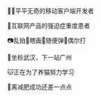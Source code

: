 
👨‍💻‍平平无奇的移动客户端开发者

📱互联网产品的强迫症重度患者

📷乱拍🎨瞎画🎸随便弹🏀偶尔打

🚗坐标武汉，下一站广州

🐱正在为了养猫努力学习

💪离减肥成功还差一点点

<!--
**RimsonLiu/RimsonLiu** is a ✨ _special_ ✨ repository because its `README.md` (this file) appears on your GitHub profile.

Here are some ideas to get you started:

- 🔭 I’m currently working on ...
- 🌱 I’m currently learning ...
- 👯 I’m looking to collaborate on ...
- 🤔 I’m looking for help with ...
- 💬 Ask me about ...
- 📫 How to reach me: ...
- 😄 Pronouns: ...
- ⚡ Fun fact: ...
-->
